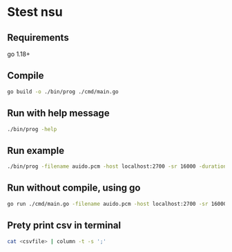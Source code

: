# Stest nsu

## Requirements
  go 1.18+

## Compile

```bash
go build -o ./bin/prog ./cmd/main.go
```

## Run with help message
```bash
./bin/prog -help
```

## Run example
```bash
./bin/prog -filename auido.pcm -host localhost:2700 -sr 16000 -duration 5 -worker 500 -csv out.csv
```

## Run without compile, using go
```bash
go run ./cmd/main.go -filename auido.pcm -host localhost:2700 -sr 16000 -duration 5 -worker 500 -csv out.csv
```

## Prety print csv in terminal
```bash
cat <csvfile> | column -t -s ';'
```
